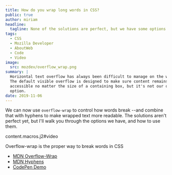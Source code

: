 ```yaml
---
title: How do you wrap long words in CSS?
public: true
author: miriam
headline:
  tagline: None of the solutions are perfect, but we have some options
tags:
  - CSS
  - Mozilla Developer
  - AboutWeb
  - Code
  - Video
image:
  src: mozdev/overflow_wrap.png
summary: |
  Horizontal text overflow has always been difficult to manage on the web.
  The default visible overflow is designed to make sure content remains
  accessible no matter the size of a containing box, but it's not our only
  option.
date: 2019-11-06
---
```


We can now use `overflow-wrap` to control how words break --and combine
that with hyphens to make wrapped text more readable. The solutions
aren't perfect yet, but I'll walk you through the options we have, and
how to use them.

content.macros.j2\#video

Overflow-wrap is the proper way to break words in CSS

-   [MDN Overflow-Wrap]
-   [MDN Hyphens]
-   [CodePen Demo]

  [MDN Overflow-Wrap]: https://developer.mozilla.org/en-US/docs/Web/CSS/overflow-wrap
  [MDN Hyphens]: https://developer.mozilla.org/en-US/docs/Web/CSS/hyphens
  [CodePen Demo]: https://codepen.io/mirisuzanne/pen/GRKoxXY
